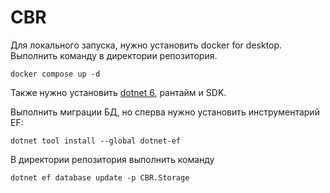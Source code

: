 # CBR

Для локального запуска, нужно установить docker for desktop.
Выполнить команду в директории репозитория.

```shell
docker compose up -d
```

Также нужно установить [dotnet 6](https://dotnet.microsoft.com/en-us/download/dotnet/6.0), рантайм и SDK.

Выполнить миграции БД, но сперва нужно установить инструментарий EF:

```shell
dotnet tool install --global dotnet-ef
```

В директории репозитория выполнить команду

```shell
dotnet ef database update -p CBR.Storage
```